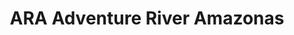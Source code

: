 ---
title: "ARA Adventure River Amazonas"
url: /tena/ara-adventure-river-amazonas/
shop: agencia de viajes
---